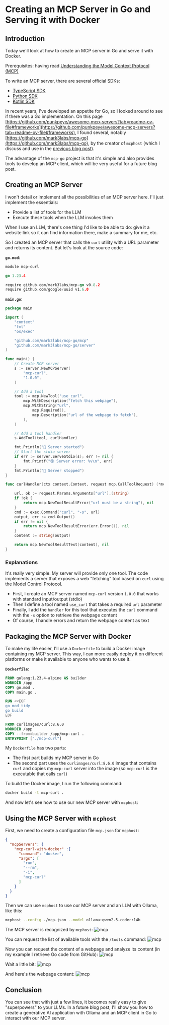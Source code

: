 # Creating an MCP Server in Go and Serving it with Docker

## Introduction

Today we'll look at how to create an MCP server in Go and serve it with Docker.

Prerequisites: having read [Understanding the Model Context Protocol (MCP)](https://k33g.hashnode.dev/understanding-the-model-context-protocol-mcp)

To write an MCP server, there are several official SDKs:

- [TypeScript SDK](https://github.com/modelcontextprotocol/typescript-sdk)
- [Python SDK](https://github.com/modelcontextprotocol/python-sdk)
- [Kotlin SDK](https://github.com/modelcontextprotocol/kotlin-sdk)

In recent years, I've developed an appetite for Go, so I looked around to see if there was a Go implementation. On this page [https://github.com/punkpeye/awesome-mcp-servers?tab=readme-ov-file#frameworks](https://github.com/punkpeye/awesome-mcp-servers?tab=readme-ov-file#frameworks), I found several, notably [https://github.com/mark3labs/mcp-go](https://github.com/mark3labs/mcp-go), by the creator of `mcphost` (which I discuss and use in the [previous blog post](https://k33g.hashnode.dev/understanding-the-model-context-protocol-mcp)).

The advantage of the `mcp-go` project is that it's simple and also provides tools to develop an MCP client, which will be very useful for a future blog post.

## Creating an MCP Server

I won't detail or implement all the possibilities of an MCP server here. I'll just implement the essentials:

- Provide a list of tools for the LLM
- Execute these tools when the LLM invokes them

When I use an LLM, there's one thing I'd like to be able to do: give it a website link so it can find information there, make a summary for me, etc.

So I created an MCP server that calls the `curl` utility with a URL parameter and returns its content. But let's look at the source code:

**`go.mod`**:
```go
module mcp-curl

go 1.23.4

require github.com/mark3labs/mcp-go v0.8.2
require github.com/google/uuid v1.6.0
```

**`main.go`**:
```go
package main

import (
	"context"
	"fmt"
	"os/exec"

	"github.com/mark3labs/mcp-go/mcp"
	"github.com/mark3labs/mcp-go/server"
)

func main() {
	// Create MCP server
	s := server.NewMCPServer(
		"mcp-curl",
		"1.0.0",
	)

	// Add a tool
	tool := mcp.NewTool("use_curl",
		mcp.WithDescription("fetch this webpage"),
		mcp.WithString("url",
			mcp.Required(),
			mcp.Description("url of the webpage to fetch"),
		),
	)

	// Add a tool handler
	s.AddTool(tool, curlHandler)

	fmt.Println("🚀 Server started")
	// Start the stdio server
	if err := server.ServeStdio(s); err != nil {
		fmt.Printf("😡 Server error: %v\n", err)
	}
	fmt.Println("👋 Server stopped")
}

func curlHandler(ctx context.Context, request mcp.CallToolRequest) (*mcp.CallToolResult, error) {

	url, ok := request.Params.Arguments["url"].(string)
	if !ok {
		return mcp.NewToolResultError("url must be a string"), nil
	}
	cmd := exec.Command("curl", "-s", url)
	output, err := cmd.Output()
	if err != nil {
		return mcp.NewToolResultError(err.Error()), nil
	}
	content := string(output)

	return mcp.NewToolResultText(content), nil
}
```

### Explanations

It's really very simple. My server will provide only one tool. The code implements a server that exposes a web "fetching" tool based on `curl` using the Model Control Protocol.

- First, I create an MCP server named `mcp-curl` version `1.0.0` that works with standard input/output (stdio)
- Then I define a tool named `use_curl` that takes a required `url` parameter
- Finally, I add the `handler` for this tool that executes the `curl` command with the `-s` option to retrieve the webpage content
- Of course, I handle errors and return the webpage content as text

## Packaging the MCP Server with Docker

To make my life easier, I'll use a `Dockerfile` to build a Docker image containing my MCP server. This way, I can more easily deploy it on different platforms or make it available to anyone who wants to use it.

**`Dockerfile`**:
```Dockerfile
FROM golang:1.23.4-alpine AS builder
WORKDIR /app
COPY go.mod .
COPY main.go .

RUN <<EOF
go mod tidy 
go build
EOF

FROM curlimages/curl:8.6.0
WORKDIR /app
COPY --from=builder /app/mcp-curl .
ENTRYPOINT ["./mcp-curl"]
```

My `Dockerfile` has two parts:

- The first part builds my MCP server in Go
- The second part uses the `curlimages/curl:8.6.0` image that contains `curl` and copies my `mcp-curl` server into the image (so `mcp-curl` is the executable that calls `curl`)

To build the Docker image, I run the following command:

```bash
docker build -t mcp-curl .
```

And now let's see how to use our new MCP server with `mcphost`:

## Using the MCP Server with `mcphost`

First, we need to create a configuration file `mcp.json` for `mcphost`:

```json
{
  "mcpServers": {
    "mcp-curl-with-docker" :{
      "command": "docker",
      "args": [
        "run",
        "--rm",
        "-i",
        "mcp-curl"
      ]
    }
  }
}
```

Then we can use `mcphost` to use our MCP server and an LLM with Ollama, like this:

```bash
mcphost --config ./mcp.json --model ollama:qwen2.5-coder:14b
```

The MCP server is recognized by `mcphost`:
![mcp](imgs/01-mcp.png)

You can request the list of available tools with the `/tools` command:
![mcp](imgs/02-mcp.png)

Now you can request the content of a webpage and analyze its content (in my example I retrieve Go code from GitHub):
![mcp](imgs/03-mcp.png)

Wait a little bit:
![mcp](imgs/04-mcp.png)

And here's the webpage content:
![mcp](imgs/05-mcp.png)

## Conclusion

You can see that with just a few lines, it becomes really easy to give "superpowers" to your LLMs. In a future blog post, I'll show you how to create a generative AI application with Ollama and an MCP client in Go to interact with our MCP server.

